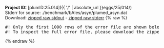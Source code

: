**Project ID:** [plumID:25.014]({{ '/' | absolute_url }}eggs/25/014/)  
Stderr for source:  ./benchmark/bAIes/asyn/plumed_asyn.dat   
Download: [zipped raw stdout](plumed_asyn.dat.plumed.stdout.txt.zip) - [zipped raw stderr](plumed_asyn.dat.plumed.stderr.txt.zip) 
{% raw %}
<pre>
#! Only the first 1000 rows of the error file are shown below
#! To inspect the full error file, please download the zipped raw stderr file above
</pre>
{% endraw %}
